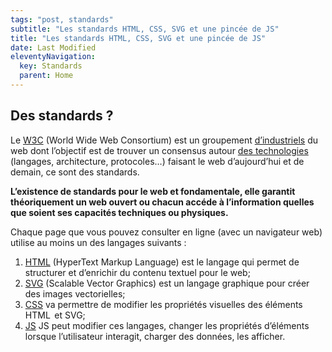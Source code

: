 ```yaml
---
tags: "post, standards"
subtitle: "Les standards HTML, CSS, SVG et une pincée de JS"
title: "Les standards HTML, CSS, SVG et une pincée de JS"
date: Last Modified
eleventyNavigation:
  key: Standards
  parent: Home
---
```


## Des standards ?

Le [W3C](https://www.w3.org/) (World Wide Web Consortium) est un groupement [d’industriels](https://www.w3.org/Consortium/Member/List) du web dont l’objectif est de trouver un consensus autour [des technologies](https://www.w3.org/standards/) (langages, architecture, protocoles…) faisant le web d’aujourd’hui et de demain, ce sont des standards.

**L’existence de standards pour le web et fondamentale, elle garantit théoriquement un web ouvert ou chacun accéde à l’information quelles que soient ses capacités techniques ou physiques.**

Chaque page que vous pouvez consulter en ligne (avec un navigateur web) utilise au moins un des langages suivants :

1. [HTML](html/) (HyperText Markup Language) est le langage qui permet de structurer et d’enrichir du contenu textuel pour le web;
2. [SVG](svg/) (Scalable Vector Graphics) est un langage graphique pour créer des images vectorielles;
3. [CSS](css/) va permettre de modifier les propriétés visuelles des éléments HTML  et SVG;
4. [JS](js/) JS peut modifier ces langages, changer les propriétés d’éléments lorsque l’utilisateur interagit, charger des données, les afficher.

<!-- ## Dans cette section

{% for item in collections.standards-web %}
- [{{ item.data.title }}]({{ item.url }}): {{ item.data.description }} {{ item.data.parent }};
{% endfor %} -->
